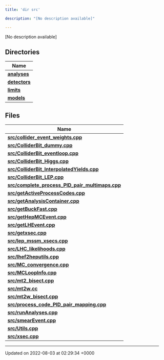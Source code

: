 ```yaml
---
title: 'dir src'

description: "[No description available]"

---
```







[No description available]

## Directories

| Name           |
| -------------- |
| **[analyses](/documentation/code/main/files/dir_ebf4efc09232e9b3baff73345d00af17/#dir-analyses)**  |
| **[detectors](/documentation/code/main/files/dir_ec0001d0a47d8f5e87814a0c290a00e6/#dir-detectors)**  |
| **[limits](/documentation/code/main/files/dir_43317e43f0d2f00527788176b6ed19bf/#dir-limits)**  |
| **[models](/documentation/code/main/files/dir_6a2ef1661f87480de03fb9e3f0a6d5bc/#dir-models)**  |

## Files

| Name           |
| -------------- |
| **[src/collider_event_weights.cpp](/documentation/code/main/files/collider__event__weights_8cpp/#file-collider-event-weights.cpp)**  |
| **[src/ColliderBit_dummy.cpp](/documentation/code/main/files/colliderbit__dummy_8cpp/#file-colliderbit-dummy.cpp)**  |
| **[src/ColliderBit_eventloop.cpp](/documentation/code/main/files/colliderbit__eventloop_8cpp/#file-colliderbit-eventloop.cpp)**  |
| **[src/ColliderBit_Higgs.cpp](/documentation/code/main/files/colliderbit__higgs_8cpp/#file-colliderbit-higgs.cpp)**  |
| **[src/ColliderBit_InterpolatedYields.cpp](/documentation/code/main/files/colliderbit__interpolatedyields_8cpp/#file-colliderbit-interpolatedyields.cpp)**  |
| **[src/ColliderBit_LEP.cpp](/documentation/code/main/files/colliderbit__lep_8cpp/#file-colliderbit-lep.cpp)**  |
| **[src/complete_process_PID_pair_multimaps.cpp](/documentation/code/main/files/complete__process__pid__pair__multimaps_8cpp/#file-complete-process-pid-pair-multimaps.cpp)**  |
| **[src/getActiveProcessCodes.cpp](/documentation/code/main/files/getactiveprocesscodes_8cpp/#file-getactiveprocesscodes.cpp)**  |
| **[src/getAnalysisContainer.cpp](/documentation/code/main/files/getanalysiscontainer_8cpp/#file-getanalysiscontainer.cpp)**  |
| **[src/getBuckFast.cpp](/documentation/code/main/files/getbuckfast_8cpp/#file-getbuckfast.cpp)**  |
| **[src/getHepMCEvent.cpp](/documentation/code/main/files/gethepmcevent_8cpp/#file-gethepmcevent.cpp)**  |
| **[src/getLHEvent.cpp](/documentation/code/main/files/getlhevent_8cpp/#file-getlhevent.cpp)**  |
| **[src/getxsec.cpp](/documentation/code/main/files/getxsec_8cpp/#file-getxsec.cpp)**  |
| **[src/lep_mssm_xsecs.cpp](/documentation/code/main/files/lep__mssm__xsecs_8cpp/#file-lep-mssm-xsecs.cpp)**  |
| **[src/LHC_likelihoods.cpp](/documentation/code/main/files/lhc__likelihoods_8cpp/#file-lhc-likelihoods.cpp)**  |
| **[src/lhef2heputils.cpp](/documentation/code/main/files/lhef2heputils_8cpp/#file-lhef2heputils.cpp)**  |
| **[src/MC_convergence.cpp](/documentation/code/main/files/mc__convergence_8cpp/#file-mc-convergence.cpp)**  |
| **[src/MCLoopInfo.cpp](/documentation/code/main/files/mcloopinfo_8cpp/#file-mcloopinfo.cpp)**  |
| **[src/mt2_bisect.cpp](/documentation/code/main/files/mt2__bisect_8cpp/#file-mt2-bisect.cpp)**  |
| **[src/mt2w.cc](/documentation/code/main/files/mt2w_8cc/#file-mt2w.cc)**  |
| **[src/mt2w_bisect.cpp](/documentation/code/main/files/mt2w__bisect_8cpp/#file-mt2w-bisect.cpp)**  |
| **[src/process_code_PID_pair_mapping.cpp](/documentation/code/main/files/process__code__pid__pair__mapping_8cpp/#file-process-code-pid-pair-mapping.cpp)**  |
| **[src/runAnalyses.cpp](/documentation/code/main/files/runanalyses_8cpp/#file-runanalyses.cpp)**  |
| **[src/smearEvent.cpp](/documentation/code/main/files/smearevent_8cpp/#file-smearevent.cpp)**  |
| **[src/Utils.cpp](/documentation/code/main/files/utils_8cpp/#file-utils.cpp)**  |
| **[src/xsec.cpp](/documentation/code/main/files/xsec_8cpp/#file-xsec.cpp)**  |






-------------------------------

Updated on 2022-08-03 at 02:29:34 +0000
